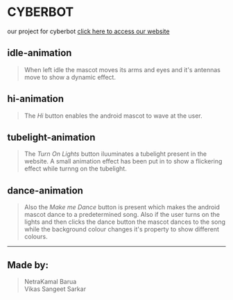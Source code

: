 # **CYBERBOT**
our project for cyberbot 
[click here to access our website](https://seekers-cyberbot4.netlify.app)

## **idle-animation**
> When left idle the mascot moves its arms and eyes and it's antennas move to show a dynamic effect.

## **hi-animation**
> The _Hi_ button enables the android mascot to wave at the user.

## **tubelight-animation**
> The _Turn On Lights_ button iluuminates a tubelight present in the website. A small animation effect has been put in to show a flickering effect while turnng on the tubelight.

## **dance-animation**
> Also the _Make me Dance_ button is present which makes the android mascot dance to a predetermined song.
Also if the user turns on the lights and then clicks the dance button the mascot dances to the song while the background colour changes it's property to show different colours.

***
## Made by:
  > NetraKamal Barua <br>
  > Vikas
  > Sangeet Sarkar
